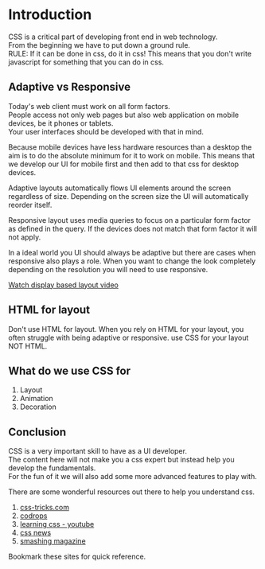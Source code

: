 # Introduction
CSS is a critical part of developing front end in web technology.    
From the beginning we have to put down a ground rule.    
RULE: If it can be done in css, do it in css!
This means that you don't write javascript for something that you can do in css.  

## Adaptive vs Responsive
Today's web client must work on all form factors.  
People access not only web pages but also web application on mobile devices, be it phones or tablets.  
Your user interfaces should be developed with that in mind.

Because mobile devices have less hardware resources than a desktop the aim is to do the absolute minimum for it to work on mobile.
This means that we develop our UI for mobile first and then add to that css for desktop devices.

Adaptive layouts automatically flows UI elements around the screen regardless of size.
Depending on the screen size the UI will automatically reorder itself.

Responsive layout uses media queries to focus on a particular form factor as defined in the query.
If the devices does not match that form factor it will not apply.

In a ideal world you UI should always be adaptive but there are cases when responsive also plays a role.
When you want to change the look completely depending on the resolution you will need to use responsive.

[Watch display based layout video](https://vimeo.com/427926740?utm_campaign=CSS%2BLayout%2BNews&utm_medium=web&utm_source=CSS_Layout_News_256)

## HTML for layout
Don't use HTML for layout. 
When you rely on HTML for your layout, you often struggle with being adaptive or responsive.
use CSS for your layout NOT HTML. 

## What do we use CSS for
1. Layout
1. Animation
1. Decoration

## Conclusion
CSS is a very important skill to have as a UI developer.  
The content here will not make you a css expert but instead help you develop the fundamentals.  
For the fun of it we will also add some more advanced features to play with.

There are some wonderful resources out there to help you understand css.

1. [css-tricks.com](https://css-tricks.com/almanac/)
1. [codrops](https://tympanus.net/codrops/css_reference/)
1. [learning css - youtube](https://www.youtube.com/playlist?list=PLyuRouwmQCjl4wTSNbb8RTKZuyMhoIxBe)
1. [css news](https://csslayout.news/)
1. [smashing magazine](https://www.smashingmagazine.com/)

Bookmark these sites for quick reference.
  